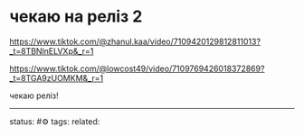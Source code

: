 # чекаю на реліз 2

https://www.tiktok.com/@zhanul.kaa/video/7109420129812811013?_t=8TBNlnELVXp&_r=1

https://www.tiktok.com/@lowcost49/video/7109769426018372869?_t=8TGA9zUOMKM&_r=1

чекаю реліз!

---
status: #⚙️ 
tags: 
related: 
